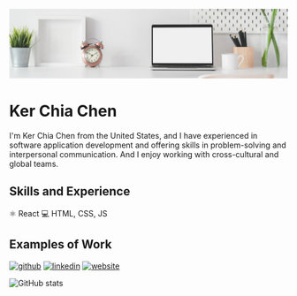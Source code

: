 ![I am a web application developer.](https://github.com/kerchiac/kerchiac/blob/main/Clean%20Work%20Place%20LinkedIn%20Banner.png?raw=true)

# Ker Chia Chen
I'm Ker Chia Chen from the United States, and I have experienced in software application development and offering skills in problem-solving and interpersonal communication. And I enjoy working with cross-cultural and global teams.

## Skills and Experience
⚛ React
💻 HTML, CSS, JS

## Examples of Work



[<img src='https://cdn.jsdelivr.net/npm/simple-icons@3.0.1/icons/github.svg' alt='github' height='40'>](https://github.com/kerchiac)  [<img src='https://cdn.jsdelivr.net/npm/simple-icons@3.0.1/icons/linkedin.svg' alt='linkedin' height='40'>](https://www.linkedin.com/in/https://kerchiac.github.io/CV//)  [<img src='https://cdn.jsdelivr.net/npm/simple-icons@3.0.1/icons/icloud.svg' alt='website' height='40'>](https://kerchiac.github.io/CV/)  

![GitHub stats](https://github-readme-stats.vercel.app/api?username=kerchiac&show_icons=true)  

